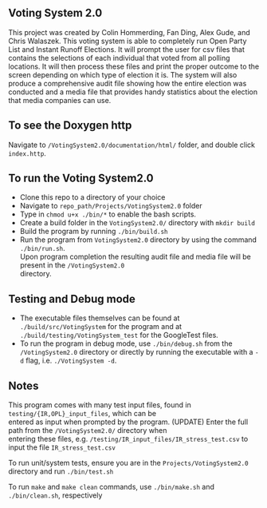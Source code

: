 ## Voting System 2.0


This project was created by Colin Hommerding, Fan Ding, Alex Gude, and Chris Walaszek.
This voting system is able to completely run Open Party List and Instant Runoff Elections.
It will prompt the user for csv files that contains the selections of each individual that voted from all polling locations.
It will then process these files and print the proper outcome to the screen depending on which type of election it is. 
The system will also produce a comprehensive audit file showing how the entire election was conducted and a media
file that provides handy statistics about the election that media companies can use. 


## To see the Doxygen http
Navigate to  `/VotingSystem2.0/documentation/html/` folder, and double click `index.http`.

## To run the Voting System2.0
* Clone this repo to a directory of your choice
* Navigate to `repo_path/Projects/VotingSystem2.0` folder
* Type in `chmod u+x ./bin/*` to enable the bash scripts.
* Create a build folder in the `VotingSystem2.0/` directory with `mkdir build`
* Build the program by running `./bin/build.sh`
* Run the program from `VotingSystem2.0` directory by using the command `./bin/run.sh`.\
  Upon program completion the resulting audit file and media file will be present in the `/VotingSystem2.0`\
  directory.

## Testing and Debug mode  
* The executable files themselves can be found at `./build/src/VotingSystem` for the program and at\
  `./build/testing/VotingSystem_test` for the GoogleTest files.
* To run the program in debug mode, use `./bin/debug.sh` from the `/VotingSystem2.0` directory or directly by
  running the executable with a `-d` flag, i.e. `./VotingSystem -d`.

## Notes
This program comes with many test input files, found in `testing/{IR,OPL}_input_files`, which can be\
entered as input when prompted by the program. (UPDATE) Enter the full path from the `/VotingSystem2.0/` directory when\
entering these files, e.g. `/testing/IR_input_files/IR_stress_test.csv` to input the file `IR_stress_test.csv`

To run unit/system tests, ensure you are in the `Projects/VotingSystem2.0` directory and run `./bin/test.sh`

To run `make` and `make clean` commands, use `./bin/make.sh` and `./bin/clean.sh`, respectively
